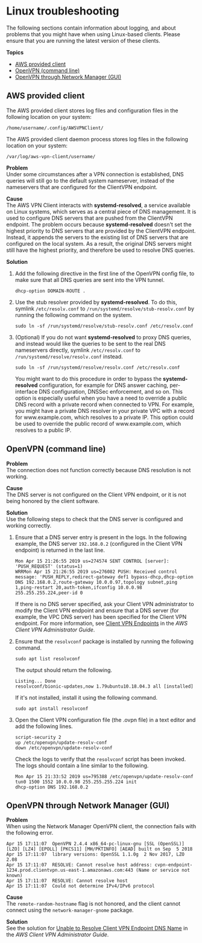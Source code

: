 # Linux troubleshooting<a name="linux-troubleshooting"></a>

The following sections contain information about logging, and about problems that you might have when using Linux\-based clients\. Please ensure that you are running the latest version of these clients\. 

**Topics**
+ [AWS provided client](#aws-provided-client)
+ [OpenVPN \(command line\)](#open-vpn-command-line)
+ [OpenVPN through Network Manager \(GUI\)](#open-vpn-network-manager-gui)

## AWS provided client<a name="aws-provided-client"></a>

The AWS provided client stores log files and configuration files in the following location on your system:

```
/home/username/.config/AWSVPNClient/
```

The AWS provided client daemon process stores log files in the following location on your system:

```
/var/log/aws-vpn-client/username/
```

**Problem**  
Under some circumstances after a VPN connection is established, DNS queries will still go to the default system nameserver, instead of the nameservers that are configured for the ClientVPN endpoint\.

**Cause**  
The AWS VPN Client interacts with **systemd\-resolved**, a service available on Linux systems, which serves as a central piece of DNS management\. It is used to configure DNS servers that are pushed from the ClientVPN endpoint\. The problem occurs because **systemd\-resolved** doesn't set the highest priority to DNS servers that are provided by the ClientVPN endpoint\. Instead, it appends the servers to the existing list of DNS servers that are configured on the local system\. As a result, the original DNS servers might still have the highest priority, and therefore be used to resolve DNS queries\. 

**Solution**

1. Add the following directive in the first line of the OpenVPN config file, to make sure that all DNS queries are sent into the VPN tunnel\.

   ```
   dhcp-option DOMAIN-ROUTE .
   ```

1. Use the stub resolver provided by **systemd\-resolved**\. To do this, symlink `/etc/resolv.conf` to `/run/systemd/resolve/stub-resolv.conf` by running the following command on the system\.

   ```
   sudo ln -sf /run/systemd/resolve/stub-resolv.conf /etc/resolv.conf
   ```

1. \(Optional\) If you do not want **systemd\-resolved** to proxy DNS queries, and instead would like the queries to be sent to the real DNS nameservers directly, symlink `/etc/resolv.conf` to `/run/systemd/resolve/resolv.conf` instead\.

   ```
   sudo ln -sf /run/systemd/resolve/resolv.conf /etc/resolv.conf
   ```

   You might want to do this procedure in order to bypass the **systemd\-resolved** configuration, for example for DNS answer caching, per\-interface DNS configuration, DNSSec enforcement, and so on\. This option is especially useful when you have a need to override a public DNS record with a private record when connected to VPN\. For example, you might have a private DNS resolver in your private VPC with a record for www\.example\.com, which resolves to a private IP\. This option could be used to override the public record of www\.example\.com, which resolves to a public IP\.

## OpenVPN \(command line\)<a name="open-vpn-command-line"></a>

**Problem**  
The connection does not function correctly because DNS resolution is not working\.

**Cause**  
The DNS server is not configured on the Client VPN endpoint, or it is not being honored by the client software\.

**Solution**  
Use the following steps to check that the DNS server is configured and working correctly\.

1. Ensure that a DNS server entry is present in the logs\. In the following example, the DNS server `192.168.0.2` \(configured in the Client VPN endpoint\) is returned in the last line\.

   ```
   Mon Apr 15 21:26:55 2019 us=274574 SENT CONTROL [server]: 'PUSH_REQUEST' (status=1)
   WRRMon Apr 15 21:26:55 2019 us=276082 PUSH: Received control message: 'PUSH_REPLY,redirect-gateway def1 bypass-dhcp,dhcp-option DNS 192.168.0.2,route-gateway 10.0.0.97,topology subnet,ping 1,ping-restart 20,auth-token,ifconfig 10.0.0.98 255.255.255.224,peer-id 0
   ```

   If there is no DNS server specified, ask your Client VPN administrator to modify the Client VPN endpoint and ensure that a DNS server \(for example, the VPC DNS server\) has been specified for the Client VPN endpoint\. For more information, see [Client VPN Endpoints](https://docs.aws.amazon.com/vpn/latest/clientvpn-admin/cvpn-working-endpoints.html) in the *AWS Client VPN Administrator Guide*\.

1. Ensure that the `resolvconf` package is installed by running the following command\.

   ```
   sudo apt list resolvconf
   ```

   The output should return the following\.

   ```
   Listing... Done
   resolvconf/bionic-updates,now 1.79ubuntu10.18.04.3 all [installed]
   ```

   If it's not installed, install it using the following command\.

   ```
   sudo apt install resolvconf
   ```

1. Open the Client VPN configuration file \(the \.ovpn file\) in a text editor and add the following lines\.

   ```
   script-security 2
   up /etc/openvpn/update-resolv-conf
   down /etc/openvpn/update-resolv-conf
   ```

   Check the logs to verify that the `resolvconf` script has been invoked\. The logs should contain a line similar to the following\.

   ```
   Mon Apr 15 21:33:52 2019 us=795388 /etc/openvpn/update-resolv-conf tun0 1500 1552 10.0.0.98 255.255.255.224 init
   dhcp-option DNS 192.168.0.2
   ```

## OpenVPN through Network Manager \(GUI\)<a name="open-vpn-network-manager-gui"></a>

**Problem**  
When using the Network Manager OpenVPN client, the connection fails with the following error\.

```
Apr 15 17:11:07  OpenVPN 2.4.4 x86_64-pc-linux-gnu [SSL (OpenSSL)] [LZO] [LZ4] [EPOLL] [PKCS11] [MH/PKTINFO] [AEAD] built on Sep  5 2018
Apr 15 17:11:07  library versions: OpenSSL 1.1.0g  2 Nov 2017, LZO 2.08
Apr 15 17:11:07  RESOLVE: Cannot resolve host address: cvpn-endpoint-1234.prod.clientvpn.us-east-1.amazonaws.com:443 (Name or service not known)
Apr 15 17:11:07  RESOLVE: Cannot resolve host
Apr 15 17:11:07  Could not determine IPv4/IPv6 protocol
```

**Cause**  
The `remote-random-hostname` flag is not honored, and the client cannot connect using the `network-manager-gnome` package\.

**Solution**  
See the solution for [Unable to Resolve Client VPN Endpoint DNS Name](https://docs.aws.amazon.com/vpn/latest/clientvpn-admin/troubleshooting.html#resolve-host-name) in the *AWS Client VPN Administrator Guide*\.
